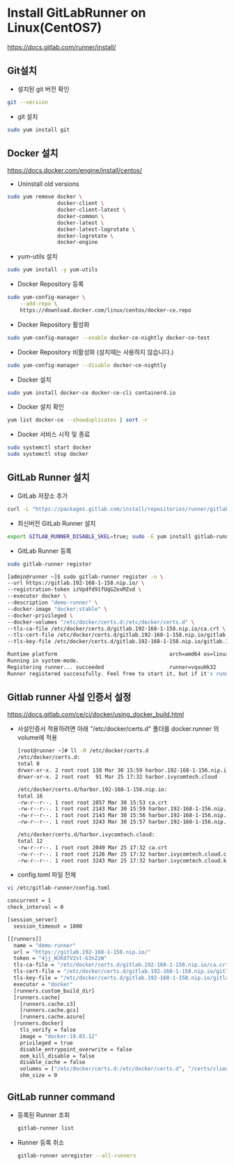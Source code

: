 # Install GitLabRunner on Linux(CentOS7)
https://docs.gitlab.com/runner/install/

## Git설치

- 설치된 git 버전 확인
```bash
git --version
```

- git 설치
```bash
sudo yum install git
```

## Docker 설치
https://docs.docker.com/engine/install/centos/

- Uninstall old versions
```bash
sudo yum remove docker \
                docker-client \
                docker-client-latest \
                docker-common \
                docker-latest \
                docker-latest-logrotate \
                docker-logrotate \
                docker-engine
```

- yum-utils 설치
```bash
sudo yum install -y yum-utils
```

- Docker Repository 등록
```bash
sudo yum-config-manager \
    --add-repo \
    https://download.docker.com/linux/centos/docker-ce.repo
```

- Docker Repository 활성화
```bash
sudo yum-config-manager --enable docker-ce-nightly docker-ce-test
```

- Docker Repository 비활성화 (설치때는 사용하지 않습니다.)
```bash
sudo yum-config-manager --disable docker-ce-nightly
```

- Docker 설치
```bash
sudo yum install docker-ce docker-ce-cli containerd.io
```

- Docker 설치 확인
```bash
yum list docker-ce --showduplicates | sort -r
```

- Docker 서비스 시작 및 종료
```bash
sudo systemctl start docker
sudo systemctl stop docker
```

## GitLab Runner 설치

- GitLab 저장소 추가
```bash
curl -L "https://packages.gitlab.com/install/repositories/runner/gitlab-runner/script.rpm.sh" | sudo bash
```

- 최신버전 GitLab Runner 설치
```bash
export GITLAB_RUNNER_DISABLE_SKEL=true; sudo -E yum install gitlab-runner
```

- GitLab Runner 등록
```bash
sudo gitlab-runner register

[admin@runner ~]$ sudo gitlab-runner register -n \
--url https://gitlab.192-168-1-158.nip.io/ \
--registration-token izVpdfd91fUqGZexMZvd \
--executor docker \
--description "demo-runner" \
--docker-image "docker:stable" \
--docker-privileged \
--docker-volumes "/etc/docker/certs.d:/etc/docker/certs.d" \
--tls-ca-file /etc/docker/certs.d/gitlab.192-168-1-158.nip.io/ca.crt \
--tls-cert-file /etc/docker/certs.d/gitlab.192-168-1-158.nip.io/gitlab.192-168-1-158.nip.io.cert \
--tls-key-file /etc/docker/certs.d/gitlab.192-168-1-158.nip.io/gitlab.192-168-1-158.nip.io.key

Runtime platform                                    arch=amd64 os=linux pid=34430 revision=132560ae version=13.9.0~beta.142.g132560ae
Running in system-mode.
Registering runner... succeeded                     runner=vqxuHk32
Runner registered successfully. Feel free to start it, but if it's running already the config should be automatically reloaded!
```

## Gitlab runner 사설 인증서 설정
https://docs.gitlab.com/ce/ci/docker/using_docker_build.html

- 사설인증서 적용하려면 아래 "/etc/docker/certs.d" 폴더를 docker.runner 의 volume에 적용
  ```bash
  [root@runner ~]# ll -R /etc/docker/certs.d
  /etc/docker/certs.d:
  total 0
  drwxr-xr-x. 2 root root 138 Mar 30 15:59 harbor.192-168-1-156.nip.io
  drwxr-xr-x. 2 root root  91 Mar 25 17:32 harbor.ivycomtech.cloud
  
  /etc/docker/certs.d/harbor.192-168-1-156.nip.io:
  total 16
  -rw-r--r--. 1 root root 2057 Mar 30 15:53 ca.crt
  -rw-r--r--. 1 root root 2143 Mar 30 15:59 harbor.192-168-1-156.nip.io.cert
  -rw-r--r--. 1 root root 2143 Mar 30 15:56 harbor.192-168-1-156.nip.io.crt
  -rw-r--r--. 1 root root 3243 Mar 30 15:57 harbor.192-168-1-156.nip.io.key
  
  /etc/docker/certs.d/harbor.ivycomtech.cloud:
  total 12
  -rw-r--r--. 1 root root 2049 Mar 25 17:32 ca.crt
  -rw-r--r--. 1 root root 2126 Mar 25 17:32 harbor.ivycomtech.cloud.cert
  -rw-r--r--. 1 root root 3243 Mar 25 17:32 harbor.ivycomtech.cloud.key
  ```

- config.toml 파일 전체
```bash
vi /etc/gitlab-runner/config.toml

concurrent = 1
check_interval = 0

[session_server]
  session_timeout = 1800

[[runners]]
  name = "demo-runner"
  url = "https://gitlab.192-168-1-158.nip.io/"
  token = "4jj_WJKd7V2st-G3nZzW"
  tls-ca-file = "/etc/docker/certs.d/gitlab.192-168-1-158.nip.io/ca.crt"
  tls-cert-file = "/etc/docker/certs.d/gitlab.192-168-1-158.nip.io/gitlab.192-168-1-158.nip.io.cert"
  tls-key-file = "/etc/docker/certs.d/gitlab.192-168-1-158.nip.io/gitlab.192-168-1-158.nip.io.key"
  executor = "docker"
  [runners.custom_build_dir]
  [runners.cache]
    [runners.cache.s3]
    [runners.cache.gcs]
    [runners.cache.azure]
  [runners.docker]
    tls_verify = false
    image = "docker:19.03.12"
    privileged = true
    disable_entrypoint_overwrite = false
    oom_kill_disable = false
    disable_cache = false
    volumes = ["/etc/docker/certs.d:/etc/docker/certs.d", "/certs/client", "/cache"]
    shm_size = 0
```

## GitLab runner command
- 등록된 Runner 조회
  ```bash
  gitlab-runner list
  ```
- Runner 등록 취소
  ```bash
  gitlab-runner unregister --all-runners
  ```
